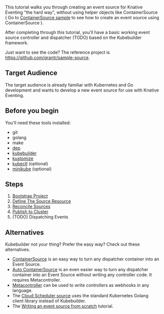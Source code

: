 This tutorial walks you through creating an event source for Knative Eventing
"the hard way", without using helper objects like ContainerSource ( Go to
[ContainerSource sample](../container-source/README.md) to see how to create an
event source using ContainerSource ).

After completing through this tutorial, you'll have a basic working event source
controller and dispatcher (TODO) based on the Kubebuilder framework.

Just want to see the code? The reference project is
https://github.com/grantr/sample-source.

## Target Audience

The target audience is already familiar with Kubernetes and Go development and
wants to develop a new event source for use with Knative Eventing.

## Before you begin

You'll need these tools installed:

- git
- golang
- make
- [dep](https://github.com/golang/dep)
- [kubebuilder](https://github.com/kubernetes-sigs/kubebuilder)
- [kustomize](https://github.com/kubernetes-sigs/kustomize)
- [kubectl](https://kubernetes.io/docs/tasks/tools/install-kubectl/) (optional)
- [minikube](https://github.com/kubernetes/minikube) (optional)

## Steps

1. [Bootstrap Project](./01-bootstrap.md)
1. [Define The Source Resource](./02-define-source.md)
1. [Reconcile Sources](./03-reconcile-sources.md)
1. [Publish to Cluster](./04-publish-to-cluster.md)
1. (TODO) Dispatching Events

## Alternatives

Kubebuilder not your thing? Prefer the easy way? Check out these alternatives.

- [ContainerSource](../../../eventing/sources/README.md#meta-sources) is an easy
  way to turn any dispatcher container into an Event Source.
- [Auto ContainerSource](../../../eventing/sources/README.md#meta-sources) is an
  even easier way to turn any dispatcher container into an Event Source without
  writing any controller code. It requires Metacontroller.
- [Metacontroller](https://metacontroller.app) can be used to write controllers
  as webhooks in any language.
- The [Cloud Scheduler source](https://github.com/vaikas-google/csr) uses the
  standard Kubernetes Golang client library instead of Kubebuilder.
- The [Writing an event source from scratch](../writing-ra-source/README.md)
  tutorial.
